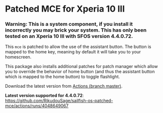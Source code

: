 # Patched MCE for Xperia 10 III

### Warning: This is a system component, if you install it incorrectly you may brick your system. This has only been tested on an Xperia 10 III with SFOS version 4.4.0.72.

This `mce` is patched to allow the use of the assistant button. The button is mapped to the home key, meaning by default it will take you to your homescreen.

This package also installs additional patches for patch manager which allow you to override the behavior of home button (and thus the assistant button which is mapped to the home button) to toggle flashlight.

Download the latest version from [Actions (branch master)](https://github.com/RikudouSage/sailfish-os-patched-mce/actions/workflows/build.yaml?query=branch%3Amaster++).

**Latest version supported for 4.4.0.72**: https://github.com/RikudouSage/sailfish-os-patched-mce/actions/runs/4048649067
